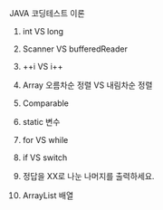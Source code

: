 JAVA 코딩테스트 이론



1. int VS long
   
   
2. Scanner VS bufferedReader
   
   
3. ++i VS i++
   
   
4. Array 오름차순 정렬 VS 내림차순 정렬
   
   
5. Comparable
   
   
6. static 변수
   
   
7. for VS while
   
   
8. if VS switch
   
   
9. 정답을 XX로 나눈 나머지를 출력하세요.
   
   
10. ArrayList 배열
